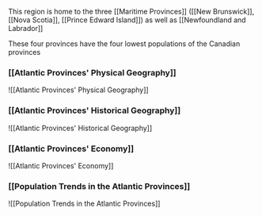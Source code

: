 This region is home to the three [[Maritime Provinces]] ([[New Brunswick]], [[Nova Scotia]], [[Prince Edward Island]]) as well as [[Newfoundland and Labrador]]

These four provinces have the four lowest populations of the Canadian provinces

### [[Atlantic Provinces' Physical Geography]]
![[Atlantic Provinces' Physical Geography]]

### [[Atlantic Provinces' Historical Geography]]
![[Atlantic Provinces' Historical Geography]]

### [[Atlantic Provinces' Economy]]
![[Atlantic Provinces' Economy]]

### [[Population Trends in the Atlantic Provinces]]
![[Population Trends in the Atlantic Provinces]]
